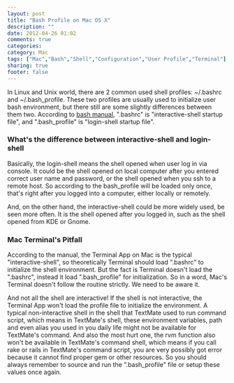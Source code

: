 ```yaml
---
layout: post
title: "Bash Profile on Mac OS X"
description: ""
date: 2012-04-26 01:02
comments: true
categories: 
category: Mac
tags: ["Mac","Bash","Shell","Configuration","User Profile","Terminal"]
sharing: true
footer: false
---
```


In Linux and Unix world, there are 2 common used shell profiles: ~/.bashrc and ~/.bash_profile. These two profiles are usually used to initialize user bash environment, but there still are some slightly differences between them two.
According to [bash manual](http://linux.die.net/man/1/bash), ".bashrc" is "interactive-shell startup file", and ".bash_profile" is "login-shell startup file".

### What's the difference between interactive-shell and login-shell
Basically, the login-shell means the shell opened when user log in via console. It could be the shell opened on local computer after you entered correct user name and password, or the shell opened when you ssh to a remote host. 
So according to the bash_profile will be loaded only once, that's right after you logged into a computer, either locally or remotely.

And, on the other hand, the interactive-shell could be more widely used, be seen more often. It is the shell opened after you logged in, such as the shell opened from KDE or Gnome. 

### Mac Terminal's Pitfall
According to the manual, the Terminal App on Mac is the typical "interactive-shell", so theoretically Terminal should load ".bashrc" to initialize the shell environment. But the fact is Terminal doesn't load the ".bashrc", instead it load ".bash_profile" for initialization.
So in a word, Mac's Terminal doesn't follow the routine strictly. We need to be aware it.

And not all the shell are interactive! If the shell is not interactive, the Terminal App won't load the profile file to initialize the environment.
A typical non-interactive shell in the shell that TextMate used to run command script, which means in TextMate's shell, these environment variables, path and even alias you used in you daily life might not be available for TextMate's command.
And also the most hurt one, the rvm function also won't be available in TextMate's command shell, which means if you call rake or rails in TextMate's command script, you are very possibly got error because it cannot find proper gem or other resources.
So you should always remember to source and run the ".bash_profile" file or setup these values once again.
